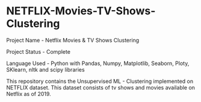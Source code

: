 # NETFLIX-Movies-TV-Shows-Clustering
Project Name - Netflix Movies & TV Shows Clustering

Project Status - Complete

Language Used - Python with Pandas, Numpy, Matplotlib, Seaborn, Ploty, SKlearn, nltk and scipy libraries

This repository contains the Unsupervised ML - Clustering implemented on NETFLIX dataset. This dataset consists of tv shows and movies available on Netflix as of 2019.
